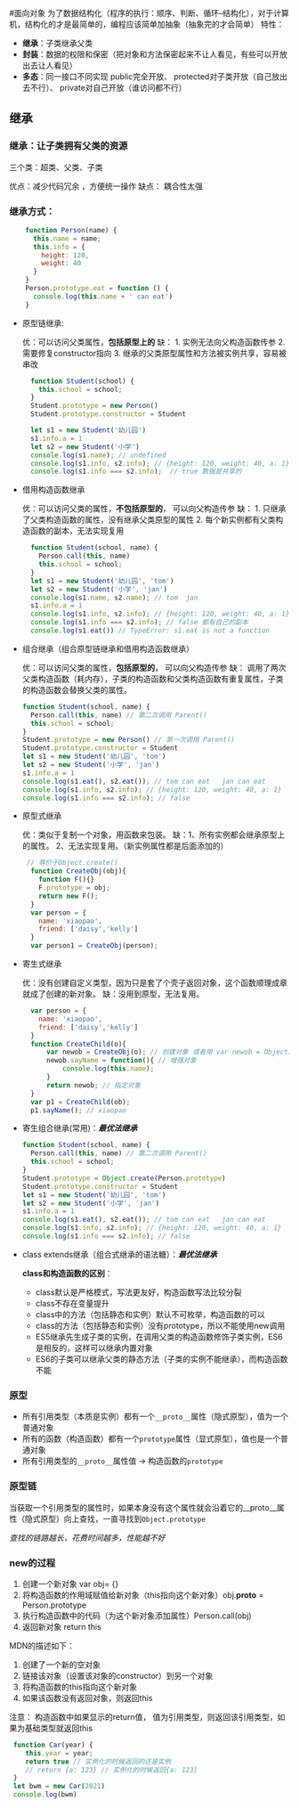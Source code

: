#面向对象
为了数据结构化（程序的执行：顺序、判断、循环–结构化），对于计算机，结构化的才是最简单的，编程应该简单加抽象（抽象完的才会简单）
特性：
- **继承**：子类继承父类
- **封装**：数据的权限和保密（把对象和方法保密起来不让人看见，有些可以开放出去让人看见）
- **多态**：同一接口不同实现
public完全开放、 protected对子类开放（自己放出去不行）、 private对自己开放（谁访问都不行）
## 继承
### 继承：让子类拥有父类的资源
三个类：超类、父类、子类

优点：减少代码冗余 ，方便统一操作
缺点： 耦合性太强
### 继承方式：
```javascript
    function Person(name) {
      this.name = name;
      this.info = {
        height: 120,
        weight: 40
      }
    }
    Person.prototype.eat = function () {
      console.log(this.name + ' can eat')
    }
```
- 原型链继承: 
  
  优：可以访问父类属性，**包括原型上的**
  缺： 1. 实例无法向父构造函数传参   2. 需要修复constructor指向   3. 继承的父类原型属性和方法被实例共享，容易被串改
  ```javascript
    function Student(school) {
      this.school = school;
    }
    Student.prototype = new Person()
    Student.prototype.constructor = Student
  
    let s1 = new Student('幼儿园')
    s1.info.a = 1
    let s2 = new Student('小学')
    console.log(s1.name); // undefined
    console.log(s1.info, s2.info); // {height: 120, weight: 40, a: 1}  {height: 120, weight: 40, a: 1}
    console.log(s1.info === s2.info);  // true 数据是共享的
  ```
- 借用构造函数继承
  
  优：可以访问父类的属性，**不包括原型的**， 可以向父构造传参
  缺： 1. 只继承了父类构造函数的属性，没有继承父类原型的属性   2. 每个新实例都有父类构造函数的副本，无法实现复用
  ```javascript
    function Student(school, name) {
      Person.call(this, name)
      this.school = school;
    }
    let s1 = new Student('幼儿园', 'tom')
    let s2 = new Student('小学', 'jan')
    console.log(s1.name, s2.name); // tom  jan
    s1.info.a = 1
    console.log(s1.info, s2.info); // {height: 120, weight: 40, a: 1} {height: 120, weight: 40}
    console.log(s1.info === s2.info); // false 都有自己的副本
    console.log(s1.eat()) // TypeError: s1.eat is not a function
  ```
- 组合继承（组合原型链继承和借用构造函数继承）
  
  优：可以访问父类的属性，**包括原型的**， 可以向父构造传参
  缺： 调用了两次父类构造函数（耗内存），子类的构造函数和父类构造函数有重复属性，子类的构造函数会替换父类的属性。
  ```javascript
  function Student(school, name) {
    Person.call(this, name) // 第二次调用 Parent()
    this.school = school;
  }
  Student.prototype = new Person() // 第一次调用 Parent()
  Student.prototype.constructor = Student
  let s1 = new Student('幼儿园', 'tom')
  let s2 = new Student('小学', 'jan')
  s1.info.a = 1
  console.log(s1.eat(), s2.eat()); // tom can eat   jan can eat
  console.log(s1.info, s2.info); // {height: 120, weight: 40, a: 1}  {height: 120, weight: 40}
  console.log(s1.info === s2.info); // false
  ```
- 原型式继承
  
  优：类似于复制一个对象，用函数来包装。
  缺：1、所有实例都会继承原型上的属性。   2、无法实现复用。（新实例属性都是后面添加的）
  ```javascript
   // 等价于Object.create()
    function CreateObj(obj){
      function F(){}
      F.prototype = obj;
      return new F();
    }
    var person = {
      name: 'xiaopao',
      friend: ['daisy','kelly']
    }
    var person1 = CreateObj(person);
  ```
- 寄生式继承
  
  优：没有创建自定义类型，因为只是套了个壳子返回对象，这个函数顺理成章就成了创建的新对象。
  缺：没用到原型，无法复用。
  ```javascript
    var person = {
      name: 'xiaopao',
      friend: ['daisy','kelly']
    }
    function CreateChild(o){
        var newob = CreateObj(o); // 创建对象 或者用 var newob = Object.create(ob)
        newob.sayName = function(){ // 增强对象
            console.log(this.name);
        }
        return newob; // 指定对象
    }
    var p1 = CreateChild(ob);
    p1.sayName(); // xiaopao 
  ```
  
- 寄生组合继承(常用)：**_最优法继承_**
  ```javascript
  function Student(school, name) {
    Person.call(this, name) // 第二次调用 Parent()
    this.school = school;
  }
  Student.prototype = Object.create(Person.prototype)
  Student.prototype.constructor = Student
  let s1 = new Student('幼儿园', 'tom')
  let s2 = new Student('小学', 'jan')
  s1.info.a = 1
  console.log(s1.eat(), s2.eat()); // tom can eat   jan can eat
  console.log(s1.info, s2.info); // {height: 120, weight: 40, a: 1}  {height: 120, weight: 40}
  console.log(s1.info === s2.info); // false
  ```
- class extends继承（组合式继承的语法糖）：**_最优法继承_**

  **class和构造函数的区别**：
  - class默认是严格模式，写法更友好，构造函数写法比较分裂
  - class不存在变量提升
  - class中的方法（包括静态和实例）默认不可枚举，构造函数的可以
  - class的方法（包括静态和实例）没有prototype，所以不能使用new调用
  - ES5继承先生成子类的实例，在调用父类的构造函数修饰子类实例，ES6是相反的，这样可以继承内置对象
  - ES6的子类可以继承父类的静态方法（子类的实例不能继承），而构造函数不能

### 原型
- 所有引用类型（本质是实例）都有一个`__proto__`属性（隐式原型），值为一个普通对象
- 所有的函数（构造函数）都有一个`prototype`属性（显式原型），值也是一个普通对象
- 所有引用类型的`__proto__`属性值 → 构造函数的`prototype`

### 原型链
当获取一个引用类型的属性时，如果本身没有这个属性就会沿着它的__proto__属性（隐式原型）向上查找，一直寻找到`Object.prototype`

_查找的链路越长，花费时间越多，性能越不好_

### new的过程
  1. 创建一个新对象 var obj= {}
  2. 将构造函数的作用域赋值给新对象（this指向这个新对象）obj.__proto__ = Person.prototype
  3. 执行构造函数中的代码（为这个新对象添加属性）Person.call(obj)
  4. 返回新对象 return this

MDN的描述如下：
  1. 创建了一个新的空对象 
  2. 链接该对象（设置该对象的constructor）到另一个对象  
  3. 将构造函数的this指向这个新对象  
  4. 如果该函数没有返回对象，则返回this

注意： 构造函数中如果显示的return值， 值为引用类型，则返回该引用类型，如果为基础类型就返回this
   ```javascript
    function Car(year) {
       this.year = year;
       return true // 实例化的时候返回的还是实例
       // return {a: 123} // 实例化的时候返回{a: 123}
    }
    let bwm = new Car(2021)
    console.log(bwm)
  ```
